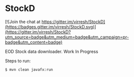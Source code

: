 # StockD

[![Join the chat at https://gitter.im/virresh/StockD](https://badges.gitter.im/virresh/StockD.svg)](https://gitter.im/virresh/StockD?utm_source=badge&utm_medium=badge&utm_campaign=pr-badge&utm_content=badge)

EOD Stock data downloader. Work In Progress

Steps to run:  
```
$ mvn clean javafx:run
```
